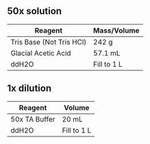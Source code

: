 
## 50x solution
| Reagent                  | Mass/Volume |
| ------------------------ | ----------- |
| Tris Base (Not Tris HCl) | 242 g       |
| Glacial Acetic Acid      | 57.1 mL     |
| ddH2O                    | Fill to 1 L  |

## 1x dilution

| Reagent       | Volume      |
| ------------- | ----------- |
| 50x TA Buffer | 20 mL       |
| ddH2O         | Fill to 1 L |
